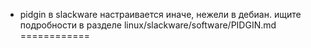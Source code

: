 
* pidgin в slackware настраивается иначе, нежели в дебиан. ищите подробности в разделе linux/slackware/software/PIDGIN.md
============





